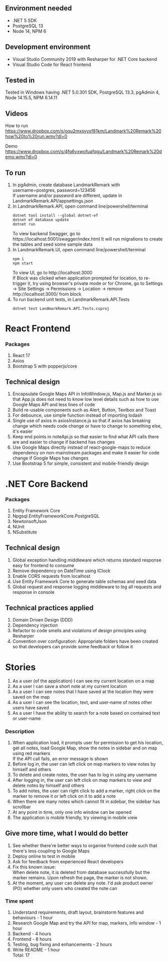 ## Environment needed
- .NET 5 SDK  
- PostgreSQL 13  
- Node 14, NPM 6

## Development environment 
- Visual Studio Community 2019 with Resharper for .NET Core backend  
- Visual Studio Code for React frontend 

## Tested in
Tested in Windows having .NET 5.0.301 SDK, PostgreSQL 13.3, pgAdmin 4, Node 14.15.5, NPM 6.14.11

## Videos
How to run  
https://www.dropbox.com/s/oqu2mxsvyxf81km/Landmark%20Remark%20how%20to%20run.wmv?dl=0

Demo  
https://www.dropbox.com/s/4fg6yxwofuafqgu/Landmark%20Remark%20demo.wmv?dl=0

## To run
1. In pgAdmin, create database LandmarkRemark with username=postgres, password=123456  
If username and/or password are different, update in LandmarkRemark.API/appsettings.json
2. In LandmarkRemark.API, open command line/powershell/terminal
    ``` 
    dotnet tool install --global dotnet-ef
    dotnet ef database update
    dotnet run
    ```
    To view backend Swagger, go to https://localhost:5001/swagger/index.html
    It will run migrations to create the tables and seed some sample data
3. In LandmarkRemark.UI, open command line/powershell/terminal  
    ```
    npm i  
    npm start
    ```
    To view UI, go to http://localhost:3000  
    If Block was clicked when application prompted for location, to re-trigger it, try using browser's private mode or for Chrome, go to Settings -> Site Settings -> Permissions -> Location -> remove http://localhost:3000/ from block
4. To run backend unit tests, in LandmarkRemark.API.Tests
    ```
    dotnet test LandmarkRemark.API.Tests.csproj
    ```

# React Frontend
### Packages
1. React 17
2. Axios
3. Bootstrap 5 with popperjs/core

## Technical design
1. Encapsulate Google Maps API in InfoWindow.js, Map.js and Marker.js so that App.js does not need to know low level details such as how to use Google Maps API and less lines of code 
2. Build re-usable components such as Alert, Button, Textbox and Toast
3. For debounce, use simple function instead of importing lodash
4. Single use of axios in axiosInstance.js so that if axios has breaking change which needs code change or have to change to something else, it's easier
5. Keep end points in noteApi.js so that easier to find what API calls there are and easier to change if backend has changes
6. Use Google Maps directly instead of react-google-maps to reduce dependency on non-mainstream packages and make it easier for code change if Google Maps has changes
7. Use Bootstrap 5 for simple, consistent and mobile-friendly design

# .NET Core Backend

### Packages
1. Entity Framework Core
2. Npgsql.EntityFrameworkCore.PostgreSQL
3. NewtonsoftJson
4. NUnit
5. NSubstitute

## Technical design
1. Global exception handling middleware which returns standard response easy for frontend to consume
2. Remove dependency on DateTime using IClock
3. Enable CORS requests from localhost
4. Use Entity Framework Core to generate table schemas and seed data
5. Global request and response logging middleware to log all requests and response in console

## Technical practices applied
1. Domain Driven Design (DDD)  
2. Dependency injection  
3. Refactor to code smells and violations of design principles using Resharper
4. Convention over configuration: Appropriate folders have been created so that developers can provide some feedback or follow it

# Stories

1. As a user (of the application) I can see my current location on a map
2. As a user I can save a short note at my current location
3. As a user I can see notes that I have saved at the location they were saved
on the map
4. As a user I can see the location, text, and user-name of notes other users
have saved
5. As a user I have the ability to search for a note based on contained text or
user-name

### Description
1. When application load, it prompts user for permission to get his location, get all notes, load Google Map, show the notes in sidebar and on map using red markers  
If the API call fails, an error message is shown
2. Before log in, the user can left click on map markers to view notes by himself and others
3. To delete and create notes, the user has to log in using any username
4. After logging in, the user can left click on map markers to view and delete notes by himself and others
5. To add notes, the user can right click to add a marker, right click on the marker to remove it or left click on it to add a note
6. When there are many notes which cannot fit in sidebar, the sidebar has scrollbar
7. At any point in time, only one info window can be opened
6. The application is mobile friendly, try viewing in mobile view

## Give more time, what I would do better
1. See whether there're better ways to organise frontend code such that there's less coupling to Google Maps
2. Deploy online to test in mobile
3. Ask for feedback from experienced React developers
4. Fix this known issue:  
When delete note, it is deleted from database successfully but the marker remains. Upon refresh the page, the marker is not shown.
5. At the moment, any user can delete any note. I'd ask product owner (PO) whether only users who created the note can

### Time spent
1. Understand requirements, draft layout, brainstorm features and behaviours - 1 hour
2. Research Google Map and try the API for map, markers, info window - 1 hour
2. Backend - 4 hours
3. Frontend - 8 hours
4. Testing, bug fixing and enhancements - 2 hours 
5. Write README - 1 hour  
Total: 17